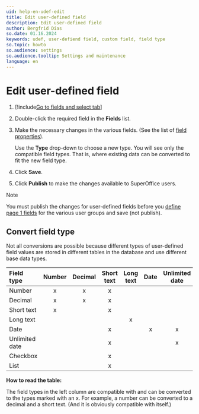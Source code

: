 ```yaml
---
uid: help-en-udef-edit
title: Edit user-defined field
description: Edit user-defined field
author: Bergfrid Dias
so.date: 01.16.2024
keywords: udef, user-defiend field, custom field, field type
so.topic: howto
so.audience: settings
so.audience.tooltip: Settings and maintenance
language: en
---
```


# Edit user-defined field

1. [!include[Go to fields and select tab](../includes/goto-fields.md)]

1. Double-click the required field in the **Fields** list.

1. Make the necessary changes in the various fields. (See the list of [field properties][1]).

    Use the **Type** drop-down to choose a new type. You will see only the compatible field types. That is, where existing data can be converted to fit the new field type.

1. Click **Save**.

1. Click **Publish** to make the changes available to SuperOffice users.

> [!NOTE]
> You must publish the changes for user-defined fields before you [define page 1 fields][2] for the various user groups and save (not publish).

## Convert field type

Not all conversions are possible because different types of user-defined field values are stored in different tables in the database and use different base data types.

| Field type | Number | Decimal | Short text | Long text | Date | Unlimited date | Checkbox | List |
|:--|:-:|:-:|:-:|:-:|:-:|:-:|:-:|:-:|
| Number | x | x | x | | | | | |
| Decimal | x | x | x | | | | | |
| Short text | x | | x | | | | | |
| Long text | | | | x | | | | |
| Date | | | x | | x | x | | |
| Unlimited date | | | x | | | x | | |
| Checkbox | | | x | | | | x | |
| List | | | x | | | | | x |

**How to read the table:**

The field types in the left column are compatible with and can be converted to the types marked with an x. For example, a number can be converted to a decimal and a short text. (And it is obviously compatible with itself.)

<!-- Referenced links -->
[1]: add-udef.md#properties
[2]: edit-udef-layout.md#page-1

<!-- Referenced images -->
